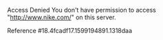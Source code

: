 Access Denied You don't have permission to access "http://www.nike.com/" on this server.

Reference #18.4fcadf17.1599194891.1318daa